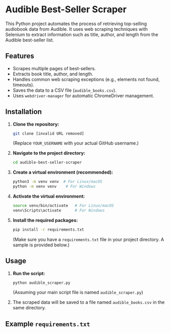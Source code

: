 # Audible Best-Seller Scraper

This Python project automates the process of retrieving top-selling audiobook data from Audible. It uses web scraping techniques with Selenium to extract information such as title, author, and length from the Audible best-seller list.

## Features

*   Scrapes multiple pages of best-sellers.
*   Extracts book title, author, and length.
*   Handles common web scraping exceptions (e.g., elements not found, timeouts).
*   Saves the data to a CSV file (`audible_books.csv`).
*   Uses `webdriver-manager` for automatic ChromeDriver management.

## Installation

1.  **Clone the repository:**

    ```bash
    git clone [invalid URL removed]
    ```

    (Replace `YOUR_USERNAME` with your actual GitHub username.)

2.  **Navigate to the project directory:**

    ```bash
    cd audible-best-seller-scraper
    ```

3.  **Create a virtual environment (recommended):**

    ```bash
    python3 -m venv venv  # For Linux/macOS
    python -m venv venv    # For Windows
    ```

4.  **Activate the virtual environment:**

    ```bash
    source venv/bin/activate   # For Linux/macOS
    venv\Scripts\activate      # For Windows
    ```

5.  **Install the required packages:**

    ```bash
    pip install -r requirements.txt
    ```

    (Make sure you have a `requirements.txt` file in your project directory. A sample is provided below.)

## Usage

1.  **Run the script:**

    ```bash
    python audible_scraper.py
    ```

    (Assuming your main script file is named `audible_scraper.py`)

2.  The scraped data will be saved to a file named `audible_books.csv` in the same directory.

## Example `requirements.txt`
